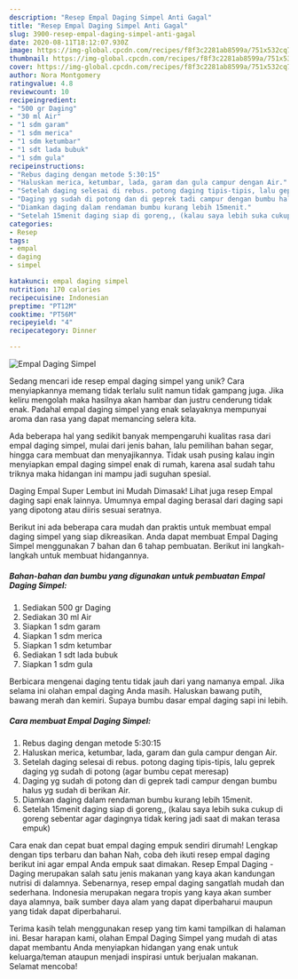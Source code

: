 ```yaml
---
description: "Resep Empal Daging Simpel Anti Gagal"
title: "Resep Empal Daging Simpel Anti Gagal"
slug: 3900-resep-empal-daging-simpel-anti-gagal
date: 2020-08-11T18:12:07.930Z
image: https://img-global.cpcdn.com/recipes/f8f3c2281ab8599a/751x532cq70/empal-daging-simpel-foto-resep-utama.jpg
thumbnail: https://img-global.cpcdn.com/recipes/f8f3c2281ab8599a/751x532cq70/empal-daging-simpel-foto-resep-utama.jpg
cover: https://img-global.cpcdn.com/recipes/f8f3c2281ab8599a/751x532cq70/empal-daging-simpel-foto-resep-utama.jpg
author: Nora Montgomery
ratingvalue: 4.8
reviewcount: 10
recipeingredient:
- "500 gr Daging"
- "30 ml Air"
- "1 sdm garam"
- "1 sdm merica"
- "1 sdm ketumbar"
- "1 sdt lada bubuk"
- "1 sdm gula"
recipeinstructions:
- "Rebus daging dengan metode 5:30:15"
- "Haluskan merica, ketumbar, lada, garam dan gula campur dengan Air."
- "Setelah daging selesai di rebus. potong daging tipis-tipis, lalu geprek daging yg sudah di potong (agar bumbu cepat meresap)"
- "Daging yg sudah di potong dan di geprek tadi campur dengan bumbu halus yg sudah di berikan Air."
- "Diamkan daging dalam rendaman bumbu kurang lebih 15menit."
- "Setelah 15menit daging siap di goreng,, (kalau saya lebih suka cukup di goreng sebentar agar dagingnya tidak kering jadi saat di makan terasa empuk)"
categories:
- Resep
tags:
- empal
- daging
- simpel

katakunci: empal daging simpel 
nutrition: 170 calories
recipecuisine: Indonesian
preptime: "PT12M"
cooktime: "PT56M"
recipeyield: "4"
recipecategory: Dinner

---
```



![Empal Daging Simpel](https://img-global.cpcdn.com/recipes/f8f3c2281ab8599a/751x532cq70/empal-daging-simpel-foto-resep-utama.jpg)

Sedang mencari ide resep empal daging simpel yang unik? Cara menyiapkannya memang tidak terlalu sulit namun tidak gampang juga. Jika keliru mengolah maka hasilnya akan hambar dan justru cenderung tidak enak. Padahal empal daging simpel yang enak selayaknya mempunyai aroma dan rasa yang dapat memancing selera kita.

Ada beberapa hal yang sedikit banyak mempengaruhi kualitas rasa dari empal daging simpel, mulai dari jenis bahan, lalu pemilihan bahan segar, hingga cara membuat dan menyajikannya. Tidak usah pusing kalau ingin menyiapkan empal daging simpel enak di rumah, karena asal sudah tahu triknya maka hidangan ini mampu jadi suguhan spesial.

Daging Empal Super Lembut ini Mudah Dimasak! Lihat juga resep Empal daging sapi enak lainnya. Umumnya empal daging berasal dari daging sapi yang dipotong atau diiris sesuai seratnya.


Berikut ini ada beberapa cara mudah dan praktis untuk membuat empal daging simpel yang siap dikreasikan. Anda dapat membuat Empal Daging Simpel menggunakan 7 bahan dan 6 tahap pembuatan. Berikut ini langkah-langkah untuk membuat hidangannya.

<!--inarticleads1-->

##### Bahan-bahan dan bumbu yang digunakan untuk pembuatan Empal Daging Simpel:

1. Sediakan 500 gr Daging
1. Sediakan 30 ml Air
1. Siapkan 1 sdm garam
1. Siapkan 1 sdm merica
1. Siapkan 1 sdm ketumbar
1. Sediakan 1 sdt lada bubuk
1. Siapkan 1 sdm gula


Berbicara mengenai daging tentu tidak jauh dari yang namanya empal. Jika selama ini olahan empal daging Anda masih. Haluskan bawang putih, bawang merah dan kemiri. Supaya bumbu dasar empal daging sapi ini lebih. 

<!--inarticleads2-->

##### Cara membuat Empal Daging Simpel:

1. Rebus daging dengan metode 5:30:15
1. Haluskan merica, ketumbar, lada, garam dan gula campur dengan Air.
1. Setelah daging selesai di rebus. potong daging tipis-tipis, lalu geprek daging yg sudah di potong (agar bumbu cepat meresap)
1. Daging yg sudah di potong dan di geprek tadi campur dengan bumbu halus yg sudah di berikan Air.
1. Diamkan daging dalam rendaman bumbu kurang lebih 15menit.
1. Setelah 15menit daging siap di goreng,, (kalau saya lebih suka cukup di goreng sebentar agar dagingnya tidak kering jadi saat di makan terasa empuk)


Cara enak dan cepat buat empal daging empuk sendiri dirumah! Lengkap dengan tips terbaru dan bahan Nah, coba deh ikuti resep empal daging berikut ini agar empal Anda empuk saat dimakan. Resep Empal Daging - Daging merupakan salah satu jenis makanan yang kaya akan kandungan nutrisi di dalamnya. Sebenarnya, resep empal daging sangatlah mudah dan sederhana. Indonesia merupakan negara tropis yang kaya akan sumber daya alamnya, baik sumber daya alam yang dapat diperbaharui maupun yang tidak dapat diperbaharui. 

Terima kasih telah menggunakan resep yang tim kami tampilkan di halaman ini. Besar harapan kami, olahan Empal Daging Simpel yang mudah di atas dapat membantu Anda menyiapkan hidangan yang enak untuk keluarga/teman ataupun menjadi inspirasi untuk berjualan makanan. Selamat mencoba!
